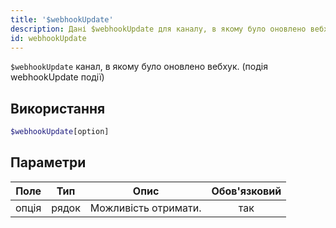 ```yaml
---
title: '$webhookUpdate'
description: Дані $webhookUpdate для каналу, в якому було оновлено вебхук. (подія webhookUpdate події)
id: webhookUpdate
---
```


`$webhookUpdate` канал, в якому було оновлено вебхук. (подія webhookUpdate події)

## Використання

```php
$webhookUpdate[option]
```

## Параметри

| Поле  | Тип   | Опис                 | Обов'язковий |
| ----- | ----- | -------------------- |:------------:|
| опція | рядок | Можливість отримати. |     так      |